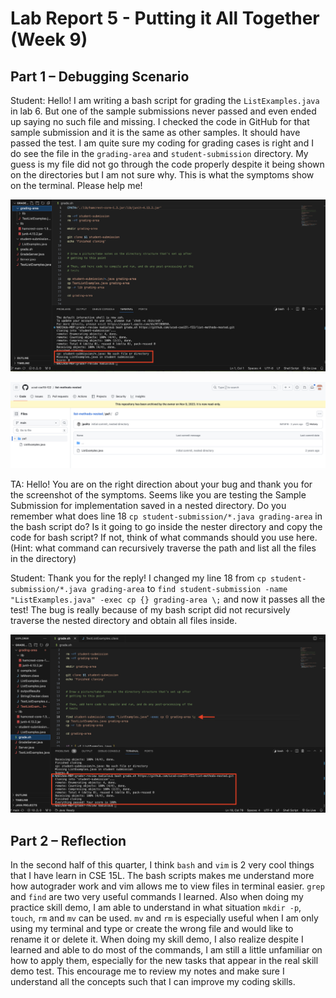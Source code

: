 # Lab Report 5 - Putting it All Together (Week 9)

## Part 1 – Debugging Scenario

Student: Hello! I am writing a bash script for grading the `ListExamples.java` in lab 6. But one of the sample submissions never passed and even ended up saying no such file and missing. I checked the code in GitHub for that sample submission and it is the same as other samples. It should have passed the test. I am quite sure my coding for grading cases is right and I do see the file in the `grading-area` and `student-submission` directory. My guess is my file did not go through the code properly despite it being shown on the directories but I am not sure why. This is what the symptoms show on the terminal. Please help me!

![Image](Image/Bug.png)

![Image](Image/link.png)

TA: Hello! You are on the right direction about your bug and thank you for the screenshot of the symptoms. Seems like you are testing the Sample Submission for implementation saved in a nested directory. Do you remember what does line 18 `cp student-submission/*.java grading-area` in the bash script do? Is it going to go inside the nester directory and copy the code for bash script? If not, think of what commands should you use here. (Hint: what command can recursively traverse the path and list all the files in the directory) 


Student: Thank you for the reply! I changed my line 18 from `cp student-submission/*.java grading-area` to `find student-submission -name "ListExamples.java" -exec cp {} grading-area \;` and now it passes all the test! The bug is really because of my bash script did not recursively traverse the nested directory and obtain all files inside.

![Image](Image/fix.png)

## Part 2 – Reflection

In the second half of this quarter, I think `bash` and `vim` is 2 very cool things that I have learn in CSE 15L. The bash scripts makes me understand more how autograder work and vim allows me to view files in terminal easier. `grep` and `find` are two very useful commands I learned. Also when doing my practice skill demo, I am able to understand in what situation `mkdir -p`, `touch`, `rm` and `mv` can be used. `mv` and `rm` is especially useful when I am only using my terminal and type or create the wrong file and would like to rename it or delete it. When doing my skill demo, I also realize despite I learned and able to do most of the commands, I am still a little unfamiliar on how to apply them, especially for the new tasks that appear in the real skill demo test. This encourage me to review my notes and make sure I understand all the concepts such that I can improve my coding skills.